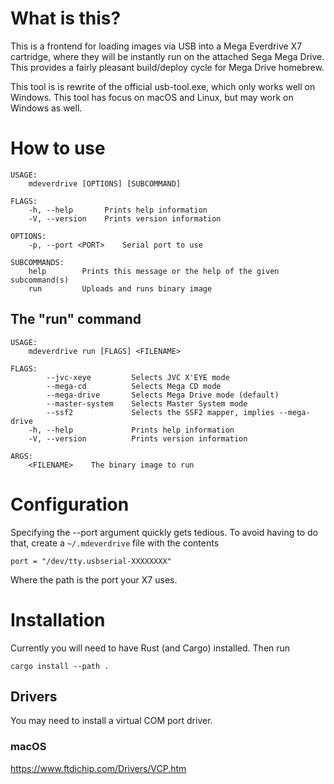 # What is this?
This is a frontend for loading images via USB into a Mega Everdrive X7 cartridge, where they will be instantly run on the attached Sega Mega Drive. This provides a fairly pleasant build/deploy cycle for Mega Drive homebrew.

This tool is is rewrite of the official usb-tool.exe, which only works well on Windows. This tool has focus on macOS and Linux, but may work on Windows as well.

# How to use
    USAGE:
        mdeverdrive [OPTIONS] [SUBCOMMAND]

    FLAGS:
        -h, --help       Prints help information
        -V, --version    Prints version information

    OPTIONS:
        -p, --port <PORT>    Serial port to use

    SUBCOMMANDS:
        help        Prints this message or the help of the given subcommand(s)
        run         Uploads and runs binary image

## The "run" command
    USAGE:
        mdeverdrive run [FLAGS] <FILENAME>

    FLAGS:
            --jvc-xeye         Selects JVC X'EYE mode
            --mega-cd          Selects Mega CD mode
            --mega-drive       Selects Mega Drive mode (default)
            --master-system    Selects Master System mode
            --ssf2             Selects the SSF2 mapper, implies --mega-drive
        -h, --help             Prints help information
        -V, --version          Prints version information

    ARGS:
        <FILENAME>    The binary image to run

# Configuration
Specifying the --port argument quickly gets tedious. To avoid having to do that, create a ```~/.mdeverdrive``` file with the contents 

    port = "/dev/tty.usbserial-XXXXXXXX"

Where the path is the port your X7 uses.

# Installation
Currently you will need to have Rust (and Cargo) installed. Then run

    cargo install --path .

## Drivers
You may need to install a virtual COM port driver.

### macOS
https://www.ftdichip.com/Drivers/VCP.htm
